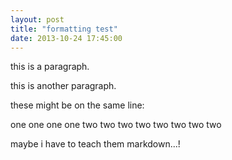 ```yaml
---
layout: post
title: "formatting test"
date: 2013-10-24 17:45:00
---
```


this is a paragraph.

this is another paragraph.

these might be on the same line:

one one one one
two two two two two two two two

maybe i have to teach them markdown...!
